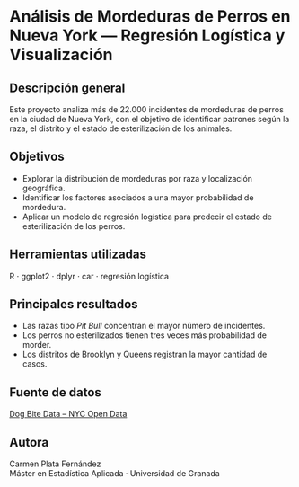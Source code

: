 # Análisis de Mordeduras de Perros en Nueva York — Regresión Logística y Visualización

## Descripción general
Este proyecto analiza más de 22.000 incidentes de mordeduras de perros en la ciudad de Nueva York, con el objetivo de identificar patrones según la raza, el distrito y el estado de esterilización de los animales.

## Objetivos
- Explorar la distribución de mordeduras por raza y localización geográfica.  
- Identificar los factores asociados a una mayor probabilidad de mordedura.  
- Aplicar un modelo de regresión logística para predecir el estado de esterilización de los perros.

## Herramientas utilizadas
R · ggplot2 · dplyr · car · regresión logística  

## Principales resultados
- Las razas tipo *Pit Bull* concentran el mayor número de incidentes.  
- Los perros no esterilizados tienen tres veces más probabilidad de morder.  
- Los distritos de Brooklyn y Queens registran la mayor cantidad de casos.  

## Fuente de datos
[Dog Bite Data – NYC Open Data](https://data.cityofnewyork.us/Health/Dog-Bite-Data/rsgh-akpg)

## Autora
Carmen Plata Fernández  
Máster en Estadística Aplicada · Universidad de Granada
